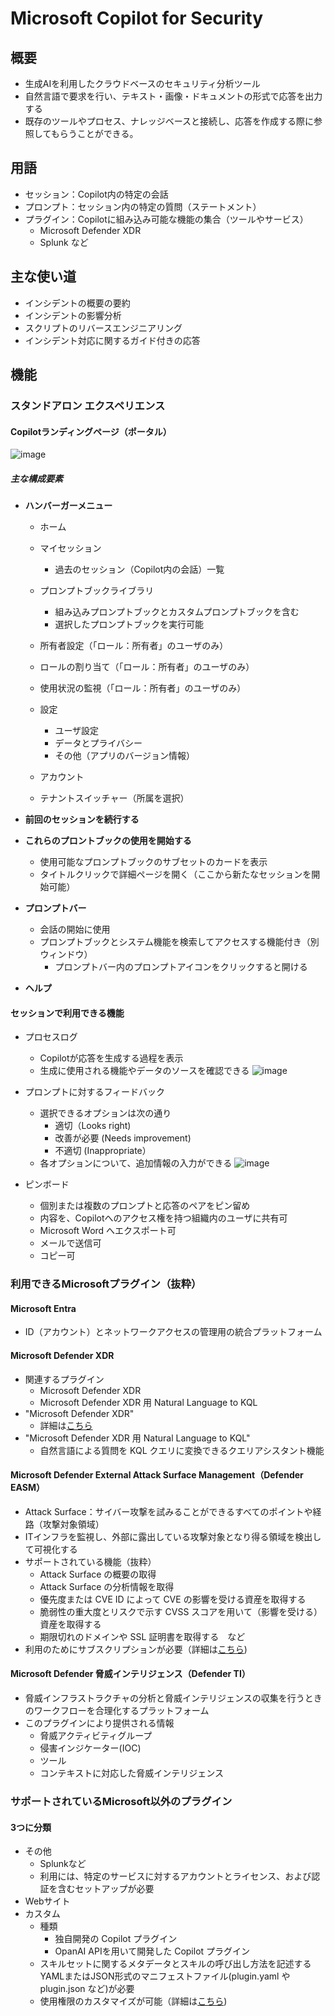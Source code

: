 # Microsoft Copilot for Security

## 概要
- 生成AIを利用したクラウドベースのセキュリティ分析ツール
- 自然言語で要求を行い、テキスト・画像・ドキュメントの形式で応答を出力する
- 既存のツールやプロセス、ナレッジベースと接続し、応答を作成する際に参照してもらうことができる。
## 用語
- セッション：Copilot内の特定の会話
- プロンプト：セッション内の特定の質問（ステートメント）
- プラグイン：Copilotに組み込み可能な機能の集合（ツールやサービス）
  - Microsoft Defender XDR
  - Splunk など
## 主な使い道
- インシデントの概要の要約
- インシデントの影響分析
- スクリプトのリバースエンジニアリング
- インシデント対応に関するガイド付きの応答
## 機能
### スタンドアロン エクスペリエンス
#### Copilotランディングページ（ポータル）
![image](https://github.com/user-attachments/assets/73721ecc-8aac-4f7b-b0a1-b10e6fc7798e)
##### 主な構成要素
- **ハンバーガーメニュー**
  - ホーム
  - マイセッション
    - 過去のセッション（Copilot内の会話）一覧
  - プロンプトブックライブラリ
    - 組み込みプロンプトブックとカスタムプロンプトブックを含む
    - 選択したプロンプトブックを実行可能
  
  - 所有者設定（「ロール：所有者」のユーザのみ）
  - ロールの割り当て（「ロール：所有者」のユーザのみ）
  - 使用状況の監視（「ロール：所有者」のユーザのみ）
  
  - 設定
    - ユーザ設定
    - データとプライバシー
    - その他（アプリのバージョン情報）
  - アカウント
  - テナントスイッチャー（所属を選択）
  
- **前回のセッションを続行する**
- **これらのプロントブックの使用を開始する**
  - 使用可能なプロンプトブックのサブセットのカードを表示
  - タイトルクリックで詳細ページを開く（ここから新たなセッションを開始可能）
- **プロンプトバー**
  - 会話の開始に使用
  - プロンプトブックとシステム機能を検索してアクセスする機能付き（別ウィンドウ）
    - プロンプトバー内のプロンプトアイコンをクリックすると開ける
- **ヘルプ**

#### セッションで利用できる機能
- プロセスログ
  - Copilotが応答を生成する過程を表示
  - 生成に使用される機能やデータのソースを確認できる
  ![image](https://github.com/user-attachments/assets/1672b918-9510-4171-beaf-70b6971b62ab)

- プロンプトに対するフィードバック
  - 選択できるオプションは次の通り
    - 適切（Looks right)
    - 改善が必要 (Needs improvement)
    - 不適切 (Inappropriate）
  - 各オプションについて、追加情報の入力ができる
  ![image](https://github.com/user-attachments/assets/6f677d8a-bab7-42e6-9766-1353df2457bc)

- ピンボード
  - 個別または複数のプロンプトと応答のペアをピン留め
  - 内容を、Copilotへのアクセス権を持つ組織内のユーザに共有可
  - Microsoft Word へエクスポート可
  - メールで送信可
  - コピー可

### 利用できるMicrosoftプラグイン（抜粋）
#### Microsoft Entra
- ID（アカウント）とネットワークアクセスの管理用の統合プラットフォーム
#### Microsoft Defender XDR
- 関連するプラグイン
  - Microsoft Defender XDR
  - Microsoft Defender XDR 用 Natural Language to KQL
- "Microsoft Defender XDR"
  - 詳細は[こちら](Microsoft_Defender_XDR.md)
- "Microsoft Defender XDR 用 Natural Language to KQL"
  - 自然言語による質問を KQL クエリに変換できるクエリアシスタント機能
    
#### Microsoft Defender External Attack Surface Management（Defender EASM）
- Attack Surface：サイバー攻撃を試みることができるすべてのポイントや経路（攻撃対象領域）
- ITインフラを監視し、外部に露出している攻撃対象となり得る領域を検出して可視化する
- サポートされている機能（抜粋）
  - Attack Surface の概要の取得
  - Attack Surface の分析情報を取得
  - 優先度または CVE ID によって CVE の影響を受ける資産を取得する
  - 脆弱性の重大度とリスクで示す CVSS スコアを用いて（影響を受ける）資産を取得する
  - 期限切れのドメインや SSL 証明書を取得する　など
- 利用のためにサブスクリプションが必要（詳細は[こちら](https://learn.microsoft.com/ja-jp/azure/external-attack-surface-management/easm-copilot))
  
#### Microsoft Defender 脅威インテリジェンス（Defender TI）
- 脅威インフラストラクチャの分析と脅威インテリジェンスの収集を行うときのワークフローを合理化するプラットフォーム
- このプラグインにより提供される情報
  - 脅威アクティビティグループ
  - 侵害インジケーター(IOC)
  - ツール
  - コンテキストに対応した脅威インテリジェンス

### サポートされているMicrosoft以外のプラグイン
#### 3つに分類
- その他
  - Splunkなど
  - 利用には、特定のサービスに対するアカウントとライセンス、および認証を含むセットアップが必要
- Webサイト
- カスタム
  - 種類
    - 独自開発の Copilot プラグイン
    - OpanAI APIを用いて開発した Copilot プラグイン
  - スキルセットに関するメタデータとスキルの呼び出し方法を記述するYAMLまたはJSON形式のマニフェストファイル(plugin.yaml や plugin.json など)が必要
  - 使用権限のカスタマイズが可能（詳細は[こちら](https://learn.microsoft.com/ja-jp/copilot/security/manage-plugins?tabs=securitycopilotplugin))
  

